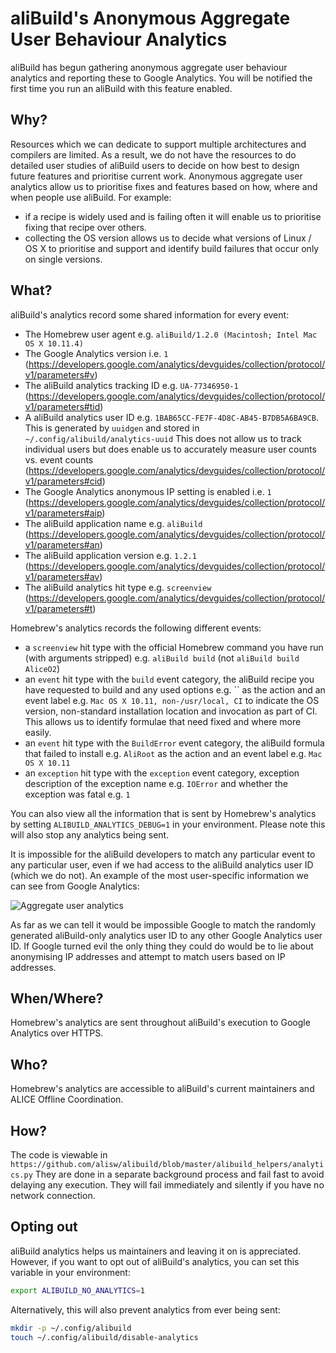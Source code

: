 # aliBuild's Anonymous Aggregate User Behaviour Analytics
aliBuild has begun gathering anonymous aggregate user behaviour analytics and
reporting these to Google Analytics. You will be notified the first time you
run an aliBuild with this feature enabled.

## Why?
Resources which we can dedicate to support multiple architectures and compilers are
limited. As a result, we do not have the resources to do detailed user
studies of aliBuild users to decide on how best to design future features and
prioritise current work. Anonymous aggregate user analytics allow us to
prioritise fixes and features based on how, where and when people use aliBuild.
For example:

- if a recipe is widely used and is failing often it will enable us to
  prioritise fixing that recipe over others.
- collecting the OS version allows us to decide what versions of Linux / OS X to
  prioritise and support and identify build failures that occur only on single
  versions.

## What?
aliBuild's analytics record some shared information for every event:

- The Homebrew user agent e.g. `aliBuild/1.2.0 (Macintosh; Intel Mac OS X 10.11.4)`
- The Google Analytics version i.e. `1`
  (https://developers.google.com/analytics/devguides/collection/protocol/v1/parameters#v)
- The aliBuild analytics tracking ID e.g. `UA-77346950-1`
  (https://developers.google.com/analytics/devguides/collection/protocol/v1/parameters#tid)
- A aliBuild analytics user ID e.g. `1BAB65CC-FE7F-4D8C-AB45-B7DB5A6BA9CB`.
  This is generated by `uuidgen` and stored in `~/.config/alibuild/analytics-uuid`
  This does not allow us to track individual users but does enable us to
  accurately measure user counts vs. event counts
  (https://developers.google.com/analytics/devguides/collection/protocol/v1/parameters#cid)
- The Google Analytics anonymous IP setting is enabled i.e. `1`
  (https://developers.google.com/analytics/devguides/collection/protocol/v1/parameters#aip)
- The aliBuild application name e.g. `aliBuild` (https://developers.google.com/analytics/devguides/collection/protocol/v1/parameters#an)
- The aliBuild application version e.g. `1.2.1` (https://developers.google.com/analytics/devguides/collection/protocol/v1/parameters#av)
- The aliBuild analytics hit type e.g. `screenview` (https://developers.google.com/analytics/devguides/collection/protocol/v1/parameters#t)

Homebrew's analytics records the following different events:

- a `screenview` hit type with the official Homebrew command you have run (with
  arguments stripped) e.g. `aliBuild build` (not `aliBuild build AliceO2`)
- an `event` hit type with the `build` event category, the aliBuild recipe you
  have requested to build and any used options e.g. `` as the
  action and an event label e.g. `Mac OS X 10.11, non-/usr/local, CI` to indicate
  the OS version, non-standard installation location and invocation as part of
  CI. This allows us to identify formulae that need fixed and where more easily.
- an `event` hit type with the `BuildError` event category, the aliBuild
  formula that failed to install e.g. `AliRoot` as the action and an event label
  e.g. `Mac OS X 10.11`
- an `exception` hit type with the `exception` event category, exception
  description of the exception name e.g. `IOError` and whether
  the exception was fatal e.g. `1`

You can also view all the information that is sent by Homebrew's analytics by
setting `ALIBUILD_ANALYTICS_DEBUG=1` in your environment. Please note this will
also stop any analytics being sent.

It is impossible for the aliBuild developers to match any particular event to
any particular user, even if we had access to the aliBuild analytics user ID
(which we do not). An example of the most user-specific information we can see
from Google Analytics:

![Aggregate user analytics](images/analytics.png)

As far as we can tell it would be impossible Google to match the randomly
generated aliBuild-only analytics user ID to any other Google Analytics user
ID. If Google turned evil the only thing they could do would be to lie about
anonymising IP addresses and attempt to match users based on IP addresses.

## When/Where?
Homebrew's analytics are sent throughout aliBuild's execution to Google
Analytics over HTTPS.

## Who?
Homebrew's analytics are accessible to aliBuild's current maintainers
and ALICE Offline Coordination.

## How?
The code is viewable in
`https://github.com/alisw/alibuild/blob/master/alibuild_helpers/analytics.py`
They are done in a separate background process and fail fast to avoid delaying
any execution. They will fail immediately and silently if you have no network
connection.

## Opting out
aliBuild analytics helps us maintainers and leaving it on is appreciated.
However, if you want to opt out of aliBuild's analytics, you can set this
variable in your environment:

```sh
export ALIBUILD_NO_ANALYTICS=1
```

Alternatively, this will also prevent analytics from ever being sent:

```sh
mkdir -p ~/.config/alibuild
touch ~/.config/alibuild/disable-analytics
```
